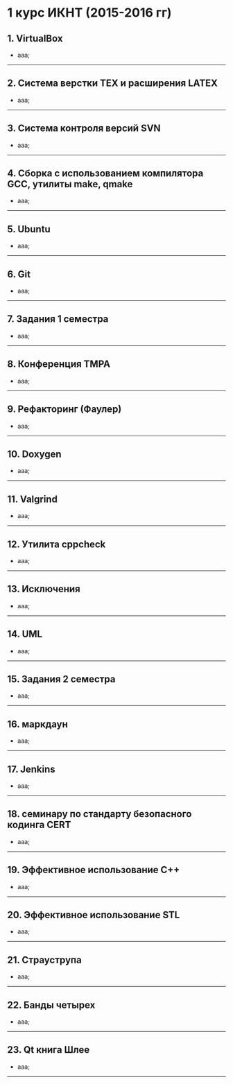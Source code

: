 1 курс ИКНТ (2015-2016 гг)
=========================
   
## 1. VirtualBox ##
+ aaa;
--------------------------  
## 2. Cистема верстки TEX и расширения LATEX ##
+ aaa;
--------------------------  
## 3. Cистема контроля версий SVN ##
+ aaa;
--------------------------  
## 4. Сборка с использованием компилятора GCC, утилиты make, qmake ##
+ aaa;
--------------------------  
## 5. Ubuntu ##
+ aaa;
--------------------------  
## 6. Git ##
+ aaa;
--------------------------  
## 7. Задания 1 семестра ##
+ aaa;
--------------------------
## 8. Конференция TMPA ##
+ aaa;
--------------------------
## 9. Рефакторинг (Фаулер) ##
+ aaa;
--------------------------
## 10. Doxygen ##
+ aaa;
--------------------------
## 11. Valgrind ##
+ aaa;
--------------------------  
## 12. Утилита cppcheck ##
+ aaa;
--------------------------
## 13. Исключения ##
+ aaa;
--------------------------
## 14. UML ##
+ aaa;
--------------------------
## 15. Задания 2 семестра ##
+ aaa;
--------------------------
## 16. маркдаун ##
+ aaa;
--------------------------
## 17. Jenkins ##
+ aaa;
--------------------------
## 18. семинару по стандарту безопасного кодинга CERT ##
+ aaa;
--------------------------
## 19. Эффективное использование C++ ##
+ aaa;
--------------------------
## 20. Эффективное использование STL ##
+ aaa;
--------------------------
## 21. Страуструпа ##
+ aaa;
--------------------------
## 22. Банды четырех ##
+ aaa;
--------------------------
## 23. Qt книга Шлее ##
+ aaa;
--------------------------
